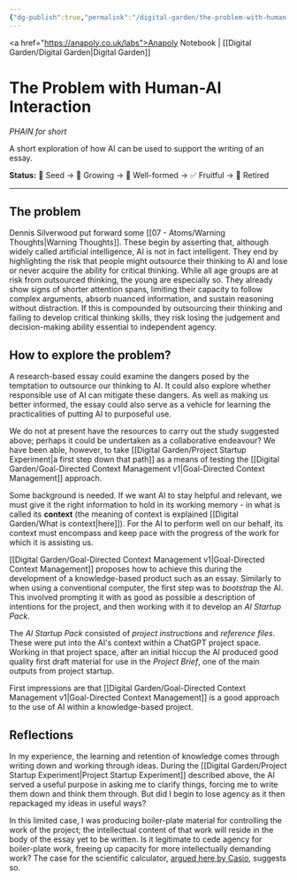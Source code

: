 ```yaml
---
{"dg-publish":true,"permalink":"/digital-garden/the-problem-with-human-ai-interaction/","created":"2025-08-12T08:21:58.194+01:00","updated":"2025-08-26T15:42:02.787+01:00"}
---
```


<a href="https://anapoly.co.uk/labs">Anapoly Notebook</a> | [[Digital Garden/Digital Garden\|Digital Garden]] 

# The Problem with Human-AI Interaction
*PHAIN for short* 

A short exploration of how AI can be used to support the writing of an essay.

**Status:** 🔸 Seed → 🔸 Growing → 🔸 Well-formed → ✅ Fruitful → 🔸 Retired

---
## The problem

Dennis Silverwood put forward some [[07 - Atoms/Warning Thoughts\|Warning Thoughts]]. These begin by asserting that, although widely called artificial intelligence, AI is not in fact intelligent. They end by highlighting the risk that people might outsource their thinking to AI and lose or never acquire the ability for critical thinking. While all age groups are at risk from outsourced thinking, the young are especially so. They already show signs of shorter attention spans, limiting their capacity to follow complex arguments, absorb nuanced information, and sustain reasoning without distraction. If this is compounded by outsourcing their thinking and failing to develop critical thinking skills, they risk losing the judgement and decision-making ability essential to independent agency.

## How to explore the problem?

A research-based essay could examine the dangers posed by the temptation to outsource our thinking to AI. It could also explore whether responsible use of AI can mitigate these dangers. As well as making us better informed, the essay could also serve as a vehicle for learning the practicalities of putting AI to purposeful use. 

We do not at present have the resources to carry out the study suggested above; perhaps it could be undertaken as a collaborative endeavour? We have been able, however, to take [[Digital Garden/Project Startup Experiment\|a first step down that path]] as a means of testing the [[Digital Garden/Goal-Directed Context Management v1\|Goal-Directed Context Management]] approach. 

Some background is needed.  If we want AI to stay helpful and relevant, we must give it the right information to hold in its working memory - in what is called its **context** (the meaning of context is explained [[Digital Garden/What is context\|here]]). For the AI to perform well on our behalf, its context must encompass and keep pace with the progress of the work for which it is assisting us. 

[[Digital Garden/Goal-Directed Context Management v1\|Goal-Directed Context Management]] proposes how to achieve this during the development of a knowledge-based product such as an essay. Similarly to when using a conventional computer, the first step was to *bootstrap* the AI. This involved prompting it with as good as possible a description of intentions for the project, and then working with it to develop an *AI Startup Pack*. 

The *AI Startup Pack* consisted of *project instructions* and *reference files*. These were put into the AI's context within a ChatGPT project space. Working in that project space, after an initial hiccup the AI produced good quality first draft material for use in the *Project Brief*, one of the main outputs from project startup. 

First impressions are that [[Digital Garden/Goal-Directed Context Management v1\|Goal-Directed Context Management]] is a good approach to the use of AI within a knowledge-based project.

## Reflections

In my experience, the learning and retention of knowledge comes through writing down and working through ideas. During the [[Digital Garden/Project Startup Experiment\|Project Startup Experiment]] described above, the AI served a useful purpose in asking me to clarify things, forcing me to write them down and think them through. But did I begin to lose agency as it then repackaged my ideas in useful ways? 

In this limited case, I was producing boiler-plate material for controlling the work of the project; the intellectual content of that work will reside in the body of the essay yet to be written. Is it legitimate to cede agency for boiler-plate work, freeing up capacity for more intellectually demanding work? The case for the scientific calculator, <a href="https://education.casio.co.uk/blog/how-scientific-calculators-can-boost-classroomengagement/">argued here by Casio</a>, suggests so.  